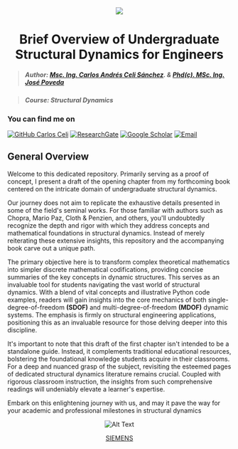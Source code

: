 <div align="center">
    <img src="https://github.com/Normando1945/Normando1945.github.io/assets/62081230/1ac0bf1d-67cd-43f6-87b0-141417a606db">
    <h1>Brief Overview of Undergraduate Structural Dynamics for Engineers</h1>
</div>



>##### Author:                 [Msc. Ing. Carlos Andrés Celi Sánchez](https://www.researchgate.net/profile/Carlos-Celi). & [Phd(c). MSc. Ing. José Poveda](https://www.torrefuerte.com)

>##### Course:                 Structural Dynamics


### **You can find me on**
[![GitHub Carlos Celi](https://img.shields.io/github/followers/Normando1945?label=follow&style=social)](https://github.com/Normando1945)
[![ResearchGate](https://img.shields.io/badge/-ResearchGate-00CCBB?style=social&logo=researchgate)](https://www.researchgate.net/profile/Carlos-Celi)
[![Google Scholar](https://img.shields.io/badge/-Google%20Scholar-4285F4?style=social&logo=google)](https://scholar.google.com.ec/citations?hl=es&user=yR4Gz7kAAAAJ)
<a href="Carlos Celi:normando1945@gmail.com"><img alt="Email" src="https://img.shields.io/badge/Email-normando1945@gmail.com-blue?style=flat&logo=gmail"></a>

## General Overview

Welcome to this dedicated repository. Primarily serving as a proof of concept, I present a draft of the opening chapter from my forthcoming book centered on the intricate domain of undergraduate structural dynamics.

Our journey does not aim to replicate the exhaustive details presented in some of the field's seminal works. For those familiar with authors such as Chopra, Mario Paz, Cloth & Penzien, and others, you'll undoubtedly recognize the depth and rigor with which they address concepts and mathematical foundations in structural dynamics. Instead of merely reiterating these extensive insights, this repository and the accompanying book carve out a unique path.

The primary objective here is to transform complex theoretical mathematics into simpler discrete mathematical codifications, providing concise summaries of the key concepts in dynamic structures. This serves as an invaluable tool for students navigating the vast world of structural dynamics. With a blend of vital concepts and illustrative Python code examples, readers will gain insights into the core mechanics of both single-degree-of-freedom **(SDOF)** and multi-degree-of-freedom **(MDOF)** dynamic systems. The emphasis is firmly on structural engineering applications, positioning this as an invaluable resource for those delving deeper into this discipline.

It's important to note that this draft of the first chapter isn't intended to be a standalone guide. Instead, it complements traditional educational resources, bolstering the foundational knowledge students acquire in their classrooms. For a deep and nuanced grasp of the subject, revisiting the esteemed pages of dedicated structural dynamics literature remains crucial. Coupled with rigorous classroom instruction, the insights from such comprehensive readings will undeniably elevate a learner's expertise.

Embark on this enlightening journey with us, and may it pave the way for your academic and professional milestones in structural dynamics

<div align="center">
    <img src= "https://blogs.sw.siemens.com/wp-content/uploads/sites/6/2022/07/gif-of-frequency-analysis.gif" alt="Alt Text" alt="SIEMENS"/ >
    <p><a href="https://blogs.sw.siemens.com/simcenter/shock-response-designing-for-the-full-spectrum/">SIEMENS</a></p>
</div>

